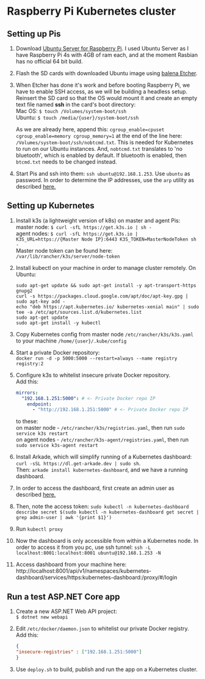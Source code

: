 # Raspberry Pi Kubernetes cluster



## Setting up Pis

1. Download [Ubuntu Server for Raspberry Pi](https://ubuntu.com/download/raspberry-pi). I used Ubuntu Server as I have Raspberry Pi 4s with 4GB of ram each, and at the moment Rasbian has no official 64 bit build. 

1. Flash the SD cards with downloaded Ubuntu image using [balena Etcher](https://www.balena.io/etcher/).

1. When Etcher has done it's work and before booting Raspberry Pi, we have to enable SSH access, as we will be building a headless setup. Reinsert the SD card so that the OS would mount it and create an empty text file named **ssh** in the card's boot directory:   
    Mac OS:  `$ touch /Volumes/system-boot/ssh`  
    Ubuntu: `$ touch /media/{user}/system-boot/ssh`  
    
    As we are already here, append this: `cgroup_enable=cpuset cgroup_enable=memory cgroup_memory=1` at the end of the line here: `/Volumes/system-boot/ssh/nobtcmd.txt`. This is needed for Kubernetes to run on our Ubuntu instances. And, `nobtcmd.txt` translates to 'no bluetooth', which is enabled by default. If bluetooth is enabled, then `btcmd.txt` needs to be changed instead.


1. Start Pis and ssh into them: `ssh ubuntu@192.168.1.253`. Use `ubuntu` as password. In order to determine the IP addresses, use the `arp` utility as described [here.](https://ubuntu.com/tutorials/how-to-install-ubuntu-on-your-raspberry-pi#4-boot-ubuntu-server)

## Setting up Kubernetes

1. Install k3s (a lightweight version of k8s) on master and agent Pis:  
master node: `$ curl -sfL https://get.k3s.io | sh -`  
agent nodes: `$ curl -sfL https://get.k3s.io | K3S_URL=https://{Master Node IP}:6443 K3S_TOKEN=MasterNodeToken sh -`  
Master node token can be found here: `/var/lib/rancher/k3s/server/node-token`

1. Install kubectl on your machine in order to manage cluster remotely. On Ubuntu:    
    ```shell
    sudo apt-get update && sudo apt-get install -y apt-transport-https gnupg2
    curl -s https://packages.cloud.google.com/apt/doc/apt-key.gpg | sudo apt-key add -
    echo "deb https://apt.kubernetes.io/ kubernetes-xenial main" | sudo tee -a /etc/apt/sources.list.d/kubernetes.list
    sudo apt-get update
    sudo apt-get install -y kubectl
    ```

1. Copy Kubernetes config from master node `/etc/rancher/k3s/k3s.yaml` to your machine `/home/{user}/.kube/config`

1. Start a private Docker repository:  
    `docker run -d -p 5000:5000 --restart=always --name registry registry:2`

1. Configure k3s to whitelist insecure private Docker repository.  
    Add this:
    ```yaml
    mirrors:
      "192.168.1.251:5000": # <- Private Docker repo IP
        endpoint:
          - "http://192.168.1.251:5000" # <- Private Docker repo IP
    ```
    to these:    
    on master node - `/etc/rancher/k3s/registries.yaml`, then run `sudo service k3s restart`    
    on agent nodes - `/etc/rancher/k3s-agent/registries.yaml`, then run `sudo service k3s-agent restart`    

1. Install Arkade, which will simplify running of a Kubernetes dashboard: `curl -sSL https://dl.get-arkade.dev | sudo sh`.    
Then: `arkade install kubernetes-dashboard`, and we have a running dashboard.

1. In order to access the dashboard, first create an admin user as described [here.](https://github.com/kubernetes/dashboard/blob/master/docs/user/access-control/creating-sample-user.md)

1. Then, note the access token: `sudo kubectl -n kubernetes-dashboard describe secret $(sudo kubectl -n kubernetes-dashboard get secret | grep admin-user | awk '{print $1}')`

1. Run `kubectl proxy`

1. Now the dashboard is only accessible from within a Kubernetes node. In order to access it from you pc, use ssh tunnel: `ssh -L localhost:8001:localhost:8001 ubuntu@192.168.1.253 -N`

1. Access dashboard from your machine here: http://localhost:8001/api/v1/namespaces/kubernetes-dashboard/services/https:kubernetes-dashboard:/proxy/#/login

## Run a test ASP.NET Core app

1. Create a new ASP.NET Web API project:   
`$ dotnet new webapi`

1. Edit `/etc/docker/daemon.json` to whitelist our private Docker registry.  Add this:
    ```json
    {
    "insecure-registries" : ["192.168.1.251:5000"]
    }
    ```

1. Use `deploy.sh` to build, publish and run the app on a Kubernetes cluster.